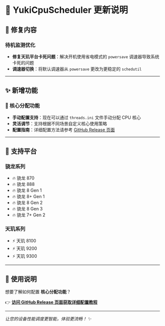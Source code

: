 # 🚀 YukiCpuScheduler 更新说明

## 🔧 修复内容

### 待机监测优化
- **修复天玑平台卡死问题**：解决开机使用省电模式的 `powersave` 调速器导致系统卡死的问题
- **调速器切换**：将默认调速器从 `powersave` 更改为更稳定的 `schedutil`

---

## ✨ 新增功能

### 🎯 核心分配功能
- **手动配置支持**：现在可以通过 `threads.ini` 文件手动分配 CPU 核心
- **灵活调节**：支持根据不同场景自定义核心使用策略
- **配置指南**：详细配置方法请参考 [GitHub Release 页面](https://github.com/imacte/YukiCpuScheduler_update/releases)

---

## 📱 支持平台

### 骁龙系列
- 🔥 骁龙 870
- 🔥 骁龙 888
- 🔥 骁龙 8 Gen 1
- 🔥 骁龙 8+ Gen 1
- 🔥 骁龙 8 Gen 2
- 🔥 骁龙 8 Gen 3
- 🔥 骁龙 7+ Gen 2

### 天玑系列
- ⚡ 天玑 8100
- ⚡ 天玑 9200
- ⚡ 天玑 9300

---

## 📖 使用说明

想要了解如何配置 **核心分配功能**？

👉 **[访问 GitHub Release 页面获取详细配置教程](https://github.com/imacte/YukiCpuScheduler_update/releases)**

---

*让您的设备性能调度更智能，体验更流畅！* ✨
